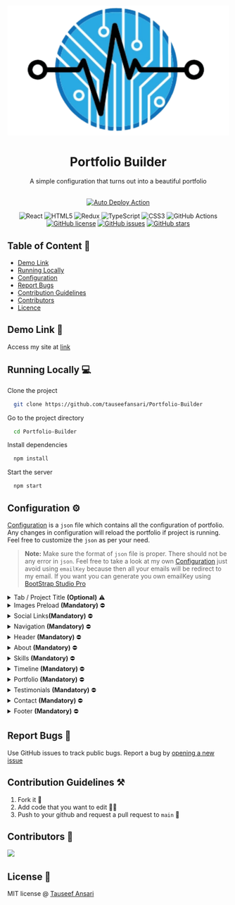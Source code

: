  <div align='center'>
 <img src=".github/logo.png"/>
   <br/>
 <h1> Portfolio Builder </h1>
 A simple configuration that turns out into a beautiful portfolio
   <br/>
   <br/>
 
 [![Auto Deploy Action](https://github.com/tauseefansari/Portfolio-Builder/actions/workflows/deploy.yml/badge.svg?branch=main)](https://github.com/tauseefansari/Portfolio-Builder/actions/workflows/deploy.yml)
 
 ![React](https://img.shields.io/badge/react-%2320232a.svg?style=for-the-badge&logo=react&logoColor=%2361DAFB)
 ![HTML5](https://img.shields.io/badge/html5-%23E34F26.svg?style=for-the-badge&logo=html5&logoColor=white)
 ![Redux](https://img.shields.io/badge/redux-%23593d88.svg?style=for-the-badge&logo=redux&logoColor=white)
 ![TypeScript](https://img.shields.io/badge/typescript-%23007ACC.svg?style=for-the-badge&logo=typescript&logoColor=white)
 ![CSS3](https://img.shields.io/badge/css3-%231572B6.svg?style=for-the-badge&logo=css3&logoColor=white)
 ![GitHub Actions](https://img.shields.io/badge/github%20actions-%232671E5.svg?style=for-the-badge&logo=githubactions&logoColor=white)
 [![GitHub license](https://img.shields.io/github/license/tauseefansari/Portfolio-Builder?style=for-the-badge)](https://github.com/tauseefansari/Portfolio-Builder/blob/main/LICENSE.md)
 [![GitHub issues](https://img.shields.io/github/issues/tauseefansari/Portfolio-Builder?style=for-the-badge)](https://github.com/tauseefansari/Portfolio-Builder/issues)
 [![GitHub stars](https://img.shields.io/github/stars/tauseefansari/Portfolio-Builder?style=for-the-badge)](https://github.com/tauseefansari/Portfolio-Builder/stargazers)
 
 </div>

 ## Table of Content 📝
 - [Demo Link](#demo-link-)
 - [Running Locally](#running-locally-)
 - [Configuration](#configuration-%EF%B8%8F)
 - [Report Bugs](#report-bugs-)
 - [Contribution Guidelines](#contribution-guidelines-%EF%B8%8F)
 - [Contributors](#contributors-)
 - [Licence](#license-)
 
 ## Demo Link 🔗
 
 Access my site at [link](https://tauseefansari.github.io/Portfolio-Builder)
 
 ## Running Locally 💻
 
 Clone the project
 
 ```bash
   git clone https://github.com/tauseefansari/Portfolio-Builder
 ```
 
 Go to the project directory
 
 ```bash
   cd Portfolio-Builder
 ```
 
 Install dependencies
 
 ```bash
   npm install
 ```
 
 Start the server
 
 ```bash
   npm start
 ```

 ## Configuration ⚙️
 [Configuration](https://github.com/tauseefansari/Portfolio-Builder/blob/main/public/json/Configuration.json) is a `json` file which contains all the configuration of portfolio. Any changes in configuration will reload the portfolio if project is running. Feel free to customize the `json` as per your need.
 
 > **Note:** Make sure the format of `json` file is proper. There should not be any error in `json`. Feel free to take a look at my own [Configuration](https://github.com/tauseefansari/tauseefansari.github.io/blob/code/public/json/Configuration.json) just avoid using `emailKey` because then all your emails will be redirect to my email. If you want you can generate you own emailKey using [BootStrap Studio Pro](https://bootstrapstudio.io/) 
 
 
 <details>
 <summary>Tab / Project Title <strong>(Optional)</strong> ⚠️</summary>
 
 ### Tab / Project Title:
 `tabTitle` is an `optional` field and is used to set Tab Tile if no `tabTable` is provided it's default to `Portfolio`
 
 Field | Type | Example
 --- | --- | --- 
 `tabTitle?`  | `string` | <pre><code>tabTile: 'Tauseef Ansari'</code></pre>
 
 </details>
 
 <details>
 <summary>Images Preload <strong>(Mandatory)</strong> ⛔</summary>
 
 ### Images Preload:
 `imagesPreload` is a `mandatory` field of type `string[]` which contains names of all the images with extension which you want to preload before project run. 
 
 > **Note:** Make sure all the images should be in the [images](https://github.com/tauseefansari/Portfolio-Builder/tree/main/public%2Fassets%2Fimages) folder
 
 Field | Type | Example
 --- | --- | --- 
 `imagesPreload`  | `string[]` | <pre><code>imagesPreload: [ <br/>   'my-image.png' <br/> ]</code></pre>
 
 </details>
 
 <details>
 <summary>Social Links<strong>(Mandatory)</strong> ⛔</summary>
 
 ### Social Links:
 `social` is a `mandatory` field of type `Social[]` where each `Social` is of type 
 ```
 { 
   iconName: 'MUI Icon Name', 
   url: 'string' 
 }
 ```
 here `iconName` is an any icon name from [MUI Icon](https://mui.com/material-ui/material-icons/) and `url` is the actual URL.
 
 Field | Type | Example
 --- | --- | --- 
 `social`  | `Social[]` | <pre><code>[ <br/>  { <br/>    iconName: 'Github', <br/>    url: 'https://github.com/tauseefansari' <br/>  } <br/>] </code></pre>
 </details>

 <details>
 <summary>Navigation <strong>(Mandatory)</strong> ⛔</summary>
 
 ### Navigation:
 `navigation` is a `mandatory` field of type `Links[]` where each `Link` is of type 
 ```
 {
   id: 'string',
   title: 'string',
   iconName: 'MUI Icon Name'
 }
 ```
 here `id` is the id of sections like `home`, `timeline` etc. so when you click on navigation it will smoothly move down to the desired section, `title` is a tooltip title which shows only on large screen devices and `iconName` is an any icon name from [MUI Icon](https://mui.com/material-ui/material-icons/).
 
 Field | Type | Example
 --- | --- | --- 
 `navigaton`  | `Links[]` | <pre><code>[ <br/>  { <br/>    id: 'home', <br/>    title: 'Home', </br>    iconName: 'HomeOutlined' <br/>  } <br/>] </code></pre>
 </details>
 
 <details>
 <summary>Header <strong>(Mandatory)</strong> ⛔</summary>
 
 ### Header:
 `header` is a `mandatory` field of type `object` which contains the following 
 ```
 {
   id: 'string',
   header: 'string',
   title: 'string',
   subTitle: 'string',
   downloadCVBtn: { 
     title: 'string', 
     url: 'string'
   },
   letsTalkBtn: { 
     title: 'string', 
     link: 'string'
   },
   headerImage: 'string'
 }
 ```
 here `id` is the id of sections like `home`, `timeline` etc. so when you click on navigation it will smoothly move down to the desired section. `header` renders on the top and then `title` and `subTitle` renders respectively. After that it then renders two buttons `downloadCVBtn` and `letsTalkBtn` and then lastly it renders the `headerImage`.
 
 > **Note:** Make sure the image name provided in `headerImage` is included in the `imagesPreload` and in the [images](https://github.com/tauseefansari/Portfolio-Builder/tree/main/public%2Fassets%2Fimages) folder
 
 Field | Type | Example
 --- | --- | --- 
 `header`  | `object` | <pre><code>{ <br/>   id: 'home', <br/>   header: 'Hello I am', <br/>   title: 'Tauseef Ansari', </br>   subTitle: 'React Developer', <br/>   downloadCVBtn: { <br/>     title: 'My Resume', <br/>     url: 'https://github.com/tauseefansari/Portfolio-Builder' <br/>   }, <br/>   letsTalkBtn: { <br/>     title: 'Let's Talk', <br/>     link: 'contact' <br/>   }, <br/>   headerImage: 'me.png'<br/>} </code></pre>
 </details>
 
 <details>
 <summary>About <strong>(Mandatory)</strong> ⛔</summary>
 
 ### About:
 `about` is a `mandatory` field of type `object` which contains the following 
 ```
 {
   id: 'string',
   header: 'string',
   title: 'string',
   aboutImage: 'string',
   aboutCards: [
     {
         iconName: 'MUI Icon Name',
         title: 'string',
         description: 'string'
     }
   ],
   aboutDescriptions: 'string'
 }
 ```
 here `id` is the id of sections like `home`, `timeline` etc. so when you click on navigation it will smoothly move down to the desired section. `header` renders on the top and then renders `title`. After that it then renders `aboutImage`, `aboutCards` and then lastly it renders the `aboutDescriptions`.
 
 > **Note:** Make sure the image name provided in `aboutImage` is included in the `imagesPreload` and in the [images](https://github.com/tauseefansari/Portfolio-Builder/tree/main/public%2Fassets%2Fimages) folder and the `iconName` is an any icon name from [MUI Icon](https://mui.com/material-ui/material-icons/)
 
 Field | Type | Example
 --- | --- | --- 
 `about`  | `object` | <pre><code>{ <br/>   id: 'about', <br/>   header: 'Get to Know', <br/>   title: 'About Me', </br>   aboutImage: 'me-about.png', <br/>   aboutCards: [ <br/>     { <br/>        iconName: 'MilitaryTech', <br/>        title: 'Experience', <br/>        description: '1+ Year Experience' <br/>     } <br/>   ], <br/>  aboutDescriptions: 'Lorem ipsum dolor sit amet, consectetur adipiscing elit, sed do eiusmod tempor incididunt ut labore et dolore magna aliqua.'<br/>} </code></pre>
 </details>

 <details>
 <summary>Skills <strong>(Mandatory)</strong> ⛔</summary>
 
 ### Skills:
 `skills` is a `mandatory` field of type `object` which contains the following 
 ```
 {
   id: 'string',
   header: 'string',
   title: 'string',
   skillCards: [
     {
         iconName: 'Developer Icon Name',
         title: 'string',
         progress: 'string'
     }
   ]
 }
 ```
 here `id` is the id of sections like `home`, `timeline` etc. so when you click on navigation it will smoothly move down to the desired section. `header` renders on the top and then renders `title`. After that it then lastly renders `skillCards`.
 
 > **Note:** Make sure the `iconName` here is an any icon name from [Developer Icons](https://react-icons.github.io/react-icons/icons?name=di).
 
 Field | Type | Example
 --- | --- | --- 
 `skills`  | `object` | <pre><code>{ <br/>   id: 'skills', <br/>   header: 'What Skill I Have', <br/>   title: 'My Skills', </br>   skillsCards: [ <br/>     { <br/>        iconName: 'DiReact', <br/>        title: 'React', <br/>        progress: '95%' <br/>     } <br/>   ]<br/>} </code></pre>
 </details>
 
 <details>
 <summary>Timeline <strong>(Mandatory)</strong> ⛔</summary>
 
 ### Timeline:
 `timeline` is a `mandatory` field of type `object` which contains the following 
 ```
 {
   id: 'string',
   header: 'string',
   title: 'string',
   timelineCards: [
     {
         date: 'string',
         title: 'string',
         description: 'string'
     }
   ]
 }
 ```
 here `id` is the id of sections like `home`, `timeline` etc. so when you click on navigation it will smoothly move down to the desired section. `header` renders on the top and then renders `title`. After that it then lastly renders `timelineCards`.
 
 
 Field | Type | Example
 --- | --- | --- 
 `timeline`  | `object` | <pre><code>{ <br/>   id: 'timeline', <br/>   header: 'How I Reach Here', <br/>   title: 'My Journey', </br>   timelineCards: [ <br/>     { <br/>        date: '2022', <br/>        title: 'My Title 1', <br/>        description: 'Lorem ipsum dolor sit amet, consectetur adipiscing elit.' <br/>     } <br/>   ]<br/>} </code></pre>
 </details>
 
 <details>
 <summary>Portfolio <strong>(Mandatory)</strong> ⛔</summary>
 
 ### Portfolio:
 `portfolio` is a `mandatory` field of type `object` which contains the following 
 ```
 {
   id: 'string',
   header: 'string',
   title: 'string',
   portfolioCards: [
     {
         image: 'string',
         title: 'string',
         description: 'string',
         buttons: [
             {
                 title: 'string',
                 url: 'string'
             }
         ]
     }
   ]
 }
 ```
 here `id` is the id of sections like `home`, `timeline` etc. so when you click on navigation it will smoothly move down to the desired section. `header` renders on the top and then renders `title`. After that it then lastly renders `portfolioCards`.
 
 > **Note:** Make sure the image name provided in `image` is included in the `imagesPreload` and in the [images](https://github.com/tauseefansari/Portfolio-Builder/tree/main/public%2Fassets%2Fimages) folder and the `iconName` is an any icon name from [MUI Icon](https://mui.com/material-ui/material-icons/)
 
 Field | Type | Example
 --- | --- | --- 
 `portfolio`  | `object` | <pre><code>{ <br/>   id: 'portfolio', <br/>   header: 'My Recent Works', <br/>   title: 'Portfolio', </br>   portfolioCards: [ <br/>     { <br/>        image: 'project-1.jpg', <br/>        title: 'My Project 1', <br/>        description: 'Lorem ipsum dolor sit amet, consectetur adipiscing elit.', <br/>        buttons: [ <br/>          { <br/>             title: 'GitHub', <br/>             url: 'https://github.com/tauseefansari/Portfolio-Builder'<br/>          } <br/>        ]  <br/>     } <br/>   ]<br/>} </code></pre>
 </details>

 <details>
 <summary>Testimonials <strong>(Mandatory)</strong> ⛔</summary>
 
 ### Testimonials:
 `testimonials` is a `mandatory` field of type `object` which contains the following 
 ```
 {
   id: 'string',
   header: 'string',
   title: 'string',
   testimonialsCards: [
     {
         image: 'string',
         title: 'string',
         description: 'string'
     }
   ]
 }
 ```
 here `id` is the id of sections like `home`, `timeline` etc. so when you click on navigation it will smoothly move down to the desired section. `header` renders on the top and then renders `title`. After that it then lastly renders `testimonialsCards`.
 
 > **Note:** Make sure the image name provided in `aboutImage` is included in the `imagesPreload` and in the [images](https://github.com/tauseefansari/Portfolio-Builder/tree/main/public%2Fassets%2Fimages) folder and the `iconName` is an any icon name from [MUI Icon](https://mui.com/material-ui/material-icons/)
 
 Field | Type | Example
 --- | --- | --- 
 `testimonials`  | `object` | <pre><code>{ <br/>   id: 'testimonials', <br/>   header: 'Reviews From LinkedIn', <br/>   title: 'Testimonials', </br>   testimonialsCards: [ <br/>     { <br/>        image: 'member-1.jpg', <br/>        title: 'Member 1', <br/>        description: 'Lorem ipsum dolor sit amet, consectetur adipiscing elit.'<br/>     } <br/>   ]<br/>} </code></pre>
 </details>
 
 <details>
 <summary>Contact <strong>(Mandatory)</strong> ⛔</summary>
 
 ### Contact:
 `contact` is a `mandatory` field of type `object` which contains the following 
 ```
 {
   id: 'string',
   header: 'string',
   title: 'string',
   mailSubject?: 'string',
   emailKey?: 'string',
   contactCards: [
     {
         iconName: 'MUI Icon Name',
         title: 'string',
         description: 'string',
         link: {
             url: 'string',
             title: 'string'
         }
     }
   ],
   contactForm: [
     {
         type: 'string',
         placeholder: 'string'
     }
   ],
   submitBtn: 'string'
 }
 ```
 here `id` is the id of sections like `home`, `timeline` etc. so when you click on navigation it will smoothly move down to the desired section. `header` renders on the top and then renders `title`. After that it then renders `contactCards` and then lastly renders `contactForm` with `submitBtn`.
 
 > **Note:** Make sure the `iconName` is an any icon name from [MUI Icon](https://mui.com/material-ui/material-icons/) and `link` is the actual URL.
 
 Field | Type | Example
 --- | --- | --- 
 `contact`  | `object` | <pre><code>{ <br/>   id: 'contact', <br/>   header: 'Get In Touch', <br/>   title: 'Contact Me', </br>   mailSubject: 'Contact Me Portfolio', </br>   emailKey: 'MY_SECRET_KEY',</br>   contactCards: [ <br/>     { <br/>        iconName: 'Email', <br/>        title: 'Email', <br/>        description: 'tauseeftanvir@gmail.com',<br/>        link: { <br/>           url: 'mailto:tauseeftanvir@gmail.com', <br/>           title: 'Send a message' <br/>        } <br/>      } <br/>   ], <br/>   contactForm: [ <br/>      { <br/>         type: 'text',<br/>         placeholder: 'Your Full Name'<br/>      } <br/>   ], <br/>   submitBtn: 'Send Message'<br/>} </code></pre>
 </details>
 
 <details>
 <summary>Footer <strong>(Mandatory)</strong> ⛔</summary>
 
 ### Footer:
 `footer` is a `mandatory` field of type `object` which contains the following 
 ```
 {
   id: 'string',
   header: 'string',
   links: [
     {
         id: 'string',
         title: 'string'
     }
   ],
   copyright: 'string'
 }
 ```
 here `id` is the id of sections like `home`, `timeline` etc. so when you click on navigation it will smoothly move down to the desired section. `header` renders on the top and then renders `title`. After that it then renders `links` and then lastly renders `copyright` text.
 
 > **Note:** Make sure the `iconName` is an any icon name from [MUI Icon](https://mui.com/material-ui/material-icons/) and `link` is same links in which are in `Navigations`.
 
 Field | Type | Example
 --- | --- | --- 
 `footer`  | `object` | <pre><code>{ <br/>   id: 'footer', <br/>   header: 'Tauseef Ansari', <br/>   links: [ <br/>     { <br/>        id: 'home', <br/>        title: 'Home' <br/>      } <br/>   ], <br/>   copyright: 'Tauseef Ansari: All rights reserved'<br/>} </code></pre>
 </details>

 ## Report Bugs 🐛
  Use GitHub issues to track public bugs. Report a bug by [opening a new issue](https://github.com/tauseefansari/Portfolio-Builder/issues/new)
 
 ## Contribution Guidelines ⚒️
 
 1. Fork it 🍴
 2. Add code that you want to edit 👨‍💻
 3. Push to your github and request a pull request to `main` 🙋
 
 ## Contributors 👥
 
 <a href="https://github.com/tauseefansari/Portfolio-Builder/graphs/contributors">
 <img src="https://contrib.rocks/image?repo=tauseefansari/Portfolio-Builder" />
 </a>
 
 ## License 🪪
 
 MIT license @ [Tauseef Ansari](https://github.com/tauseefansari/Portfolio-Builder/blob/main/LICENSE.md)

